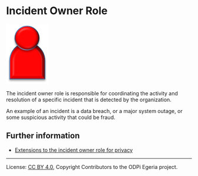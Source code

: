 <!-- SPDX-License-Identifier: CC-BY-4.0 -->
<!-- Copyright Contributors to the ODPi Egeria project. -->

# Incident Owner Role

<!--![Icon](incident-owner-role.png)-->
<img src="/docs/roles/incident-owner-role.png">

The incident owner role is responsible for coordinating the activity and resolution
of a specific incident that is detected by the organization.

An example of an incident is a data breach, or a major system outage,
or some suspicious activity that could be fraud.

## Further information

* [Extensions to the incident owner role for privacy](../../data-privacy-pack/role-extensions-for-privacy.md)




----
License: [CC BY 4.0](https://creativecommons.org/licenses/by/4.0/),
Copyright Contributors to the ODPi Egeria project.